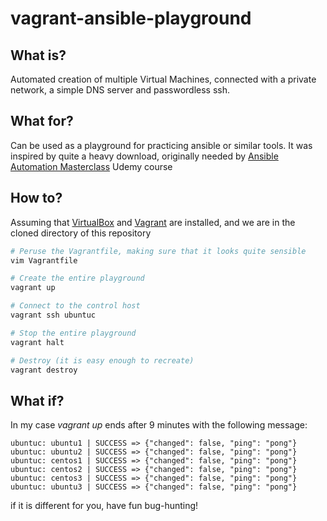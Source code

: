 # vagrant-ansible-playground

## What is?

Automated creation of multiple Virtual Machines, connected with a private network, a simple DNS server and passwordless ssh.

## What for?

Can be used as a playground for practicing ansible or similar tools. It was inspired by quite a heavy download, originally needed by [Ansible Automation Masterclass](https://www.udemy.com/ansible-ansible-automation-masterclass-2-in-1) Udemy course

## How to?
Assuming that [VirtualBox](https://www.virtualbox.org/wiki/Downloads) and [Vagrant](https://www.vagrantup.com/downloads.html) are installed, and we are in the cloned directory of this repository 

```bash
# Peruse the Vagrantfile, making sure that it looks quite sensible
vim Vagrantfile

# Create the entire playground
vagrant up

# Connect to the control host
vagrant ssh ubuntuc

# Stop the entire playground
vagrant halt

# Destroy (it is easy enough to recreate)
vagrant destroy
```

## What if?
In my case *vagrant up* ends after 9 minutes with the following message:
```
ubuntuc: ubuntu1 | SUCCESS => {"changed": false, "ping": "pong"}
ubuntuc: ubuntu2 | SUCCESS => {"changed": false, "ping": "pong"}
ubuntuc: centos1 | SUCCESS => {"changed": false, "ping": "pong"}
ubuntuc: centos2 | SUCCESS => {"changed": false, "ping": "pong"}
ubuntuc: centos3 | SUCCESS => {"changed": false, "ping": "pong"}
ubuntuc: ubuntu3 | SUCCESS => {"changed": false, "ping": "pong"}
```
if it is different for you, have fun bug-hunting!
